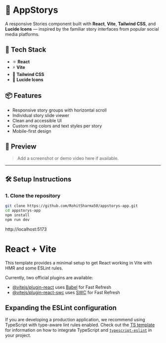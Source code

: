 # 📖 AppStorys

A responsive Stories component built with **React**, **Vite**, **Tailwind CSS**, and **Lucide Icons** — inspired by the familiar story interfaces from popular social media platforms.

## 🚀 Tech Stack

- ⚛️ **React**
- ⚡️ **Vite**
- 💨 **Tailwind CSS**
- 🔗 **Lucide Icons**

## 📦 Features

- Responsive story groups with horizontal scroll
- Individual story slide viewer
- Clean and accessible UI
- Custom ring colors and text styles per story
- Mobile-first design

## 📸 Preview

> Add a screenshot or demo video here if available.

---

## 🛠️ Setup Instructions

### 1. Clone the repository

```bash
git clone https://github.com/RohitSharma50/appstorys-app.git
cd appstorys-app
npm install
npm run dev
 ```
http://localhost:5173
 
 
 # React + Vite

This template provides a minimal setup to get React working in Vite with HMR and some ESLint rules.

Currently, two official plugins are available:

- [@vitejs/plugin-react](https://github.com/vitejs/vite-plugin-react/blob/main/packages/plugin-react) uses [Babel](https://babeljs.io/) for Fast Refresh
- [@vitejs/plugin-react-swc](https://github.com/vitejs/vite-plugin-react/blob/main/packages/plugin-react-swc) uses [SWC](https://swc.rs/) for Fast Refresh

## Expanding the ESLint configuration

If you are developing a production application, we recommend using TypeScript with type-aware lint rules enabled. Check out the [TS template](https://github.com/vitejs/vite/tree/main/packages/create-vite/template-react-ts) for information on how to integrate TypeScript and [`typescript-eslint`](https://typescript-eslint.io) in your project.
